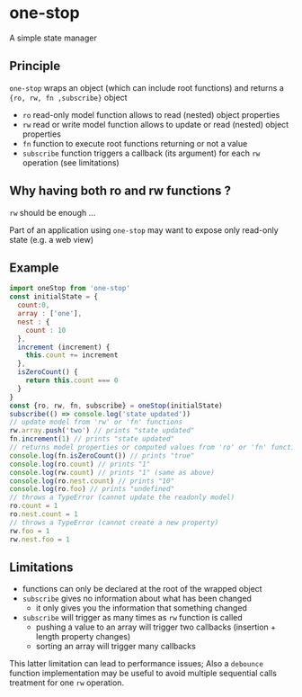 # one-stop
A simple state manager

## Principle
`one-stop` wraps an object (which can include root functions) and returns a `{ro, rw, fn ,subscribe}` object
- `ro` read-only model function allows to read (nested) object properties
- `rw` read or write model function allows to update or read (nested) object properties
- `fn` function to execute root functions returning or not a value
- `subscribe` function triggers a callback (its argument) for each `rw` operation (see limitations)

## Why having both ro and rw functions ?
`rw` should be enough ...

Part of an application using `one-stop` may want to expose only read-only state (e.g. a web view)

## Example

```javascript
import oneStop from 'one-stop'
const initialState = {
  count:0,
  array : ['one'],
  nest : {
    count : 10
  },
  increment (increment) {
    this.count += increment
  },
  isZeroCount() {
    return this.count === 0
  }
}
const {ro, rw, fn, subscribe} = oneStop(initialState)
subscribe(() => console.log('state updated'))
// update model from 'rw' or 'fn' functions
rw.array.push('two') // prints "state updated"
fn.increment(1) // prints "state updated"
// returns model properties or computed values from 'ro' or 'fn' functions
console.log(fn.isZeroCount()) // prints "true"
console.log(ro.count) // prints "1"
console.log(rw.count) // prints "1" (same as above)
console.log(ro.nest.count) // prints "10"
console.log(ro.foo) // prints "undefined"
// throws a TypeError (cannot update the readonly model)
ro.count = 1
ro.nest.count = 1
// throws a TypeError (cannot create a new property)
rw.foo = 1
rw.nest.foo = 1

```

## Limitations
- functions can only be declared at the root of the wrapped object
- `subscribe` gives no information about what has been changed
  - it only gives you the information that something changed
- `subscribe` will trigger as many times as `rw` function is called
  - pushing a value to an array will trigger two callbacks (insertion + length property changes)
  - sorting an array will trigger many callbacks

This latter limitation can lead to performance issues; Also a `debounce` function implementation may be useful to avoid multiple sequential calls treatment for one `rw` operation.